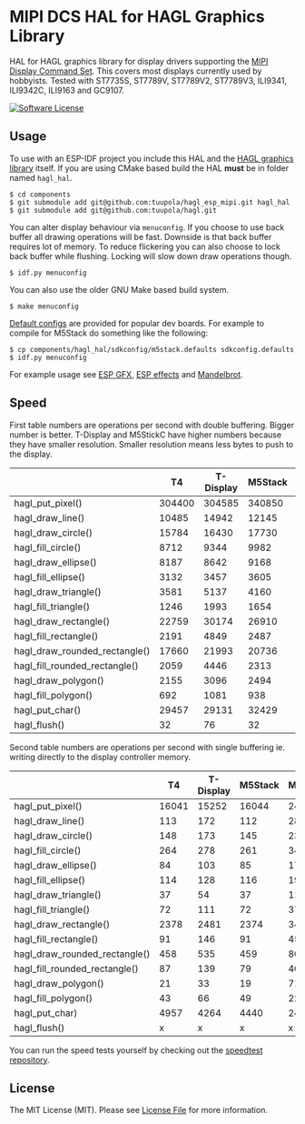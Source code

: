 # MIPI DCS HAL for HAGL Graphics Library

HAL for HAGL graphics library for display drivers supporting the [MIPI Display Command Set](https://www.mipi.org/specifications/display-command-set). This covers most displays currently used by hobbyists. Tested with ST7735S, ST7789V, ST7789V2, ST7789V3, ILI9341, ILI9342C, ILI9163 and GC9107.

[![Software License](https://img.shields.io/badge/license-MIT-brightgreen.svg?style=flat-square)](LICENSE.md)

## Usage

To use with an ESP-IDF project you include this HAL and the [HAGL graphics library](https://github.com/tuupola/hagl) itself.  If you are using CMake based build the HAL **must** be in folder named `hagl_hal`.

```
$ cd components
$ git submodule add git@github.com:tuupola/hagl_esp_mipi.git hagl_hal
$ git submodule add git@github.com:tuupola/hagl.git
```

You can alter display behaviour via `menuconfig`. If you choose to use back buffer all drawing operations will be fast. Downside is that back buffer requires lot of memory. To reduce flickering you can also choose to lock back buffer while flushing. Locking will slow down draw operations though.

```
$ idf.py menuconfig
```

You can also use the older GNU Make based build system.

```
$ make menuconfig
```

[Default configs](https://github.com/tuupola/hagl_esp_mipi/tree/master/sdkconfig/) are provided for popular dev boards. For example to compile for M5Stack do something like the following:

```
$ cp components/hagl_hal/sdkconfig/m5stack.defaults sdkconfig.defaults
$ idf.py menuconfig
```

For example usage see [ESP GFX](https://github.com/tuupola/esp_gfx), [ESP effects](https://github.com/tuupola/esp_effects) and [Mandelbrot](https://github.com/tuupola/esp-examples/tree/master/014-mandelbrot).


## Speed

 First table numbers are operations per second with double buffering. Bigger number is better. T-Display and M5StickC have higher numbers because they have smaller resolution. Smaller resolution means less bytes to push to the display.

|                               | T4     | T-Display | M5Stack | M5StickC |
|-------------------------------|--------|-----------|---------|----------|
| hagl_put_pixel()              | 304400 |    304585 |  340850 |   317094 |
| hagl_draw_line()              |  10485 |     14942 |   12145 |    31293 |
| hagl_draw_circle()            |  15784 |     16430 |   17730 |    18928 |
| hagl_fill_circle()            |   8712 |      9344 |    9982 |    13910 |
| hagl_draw_ellipse()           |   8187 |      8642 |    9168 |    10019 |
| hagl_fill_ellipse()           |   3132 |      3457 |    3605 |     5590 |
| hagl_draw_triangle()          |   3581 |      5137 |    4160 |    11186 |
| hagl_fill_triangle()          |   1246 |      1993 |    1654 |     6119 |
| hagl_draw_rectangle()         |  22759 |     30174 |   26910 |    64259 |
| hagl_fill_rectangle()         |   2191 |      4849 |    2487 |    16146 |
| hagl_draw_rounded_rectangle() |  17660 |     21993 |   20736 |    39102 |
| hagl_fill_rounded_rectangle() |   2059 |      4446 |    2313 |    13270 |
| hagl_draw_polygon()           |   2155 |      3096 |    2494 |     6763 |
| hagl_fill_polygon()           |    692 |      1081 |     938 |     3295 |
| hagl_put_char()               |  29457 |     29131 |   32429 |    27569 |
| hagl_flush()                  |     32 |        76 |      32 |       96 |

Second table numbers are operations per second with single buffering ie. writing directly to the display controller memory.

|                               | T4    | T-Display | M5Stack | M5StickC |
|-------------------------------|-------|-----------|---------|----------|
| hagl_put_pixel()              | 16041 |     15252 |   16044 |    24067 |
| hagl_draw_line()              |   113 |       172 |     112 |      289 |
| hagl_draw_circle()            |   148 |       173 |     145 |      230 |
| hagl_fill_circle()            |   264 |       278 |     261 |      341 |
| hagl_draw_ellipse()           |    84 |       103 |      85 |      179 |
| hagl_fill_ellipse()           |   114 |       128 |     116 |      191 |
| hagl_draw_triangle()          |    37 |        54 |      37 |      114 |
| hagl_fill_triangle()          |    72 |       111 |      72 |      371 |
| hagl_draw_rectangle()         |  2378 |      2481 |    2374 |     3482 |
| hagl_fill_rectangle()         |    91 |       146 |      91 |      454 |
| hagl_draw_rounded_rectangle() |   458 |       535 |     459 |      808 |
| hagl_fill_rounded_rectangle() |    87 |       139 |      79 |      400 |
| hagl_draw_polygon()           |    21 |        33 |      19 |       71 |
| hagl_fill_polygon()           |    43 |        66 |      49 |      228 |
| hagl_put_char)                |  4957 |      4264 |    4440 |     2474 |
| hagl_flush()                  |     x |         x |       x |        x |

You can run the speed tests yourself by checking out the [speedtest repository](https://github.com/tuupola/esp_gfx).


## License

The MIT License (MIT). Please see [License File](LICENSE) for more information.
